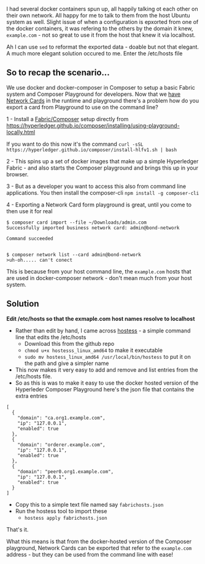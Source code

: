 
I had several docker containers spun up, all happily talking ot each other on their own network. All happy for me to talk to them from the host Ubuntu system as well.  Slight issue of when a configuration is epxorted from one of the docker containers, it was refering to the others by the domain it knew, `example.com` - not so great to use it from the host that knew it via localhost. 

Ah I can use `sed` to reformat the exported data - doable but not that elegant. A much more elegant solution occured to me. Enter the /etc/hosts file

## So to recap the scenario...

We use docker and docker-composer in Composer to setup a basic Fabric system and Composer Playground for developers. Now that we [have Network Cards](https://github.com/hyperledger/composer/releases/tag/v0.15.0) in the runtime and playground there's a problem how do you export a card from Playground to use on the command line? 

1 - Install a [Fabric/Composer](https://hyperledger.github.io/composer/index.html) setup directly from https://hyperledger.github.io/composer/installing/using-playground-locally.html

If you want to do this now it's the command `curl -sSL https://hyperledger.github.io/composer/install-hlfv1.sh | bash`

2 - This spins up a set of docker images that make up a simple Hyperledger Fabric - and also starts the Composer playground and brings this up in your browser.

3 - But as a developer you want to access this also from command line applications. You then install the composer-cli
`npm install -g composer-cli`

4 - Exporting a Network Card form playground is great, until you come to then use it for real
```
$ composer card import --file ~/Downloads/admin.com
Successfully imported business network card: admin@bond-network

Command succeeded


$ composer network list --card admin@bond-network
>uh-oh..... can't conect 
```
This is because from your host command line, the `example.com` hosts that are used in docker-composer network - don't mean much from your host system. 

## Solution

**Edit /etc/hosts so that the exmaple.com host names resolve to localhost**

- Rather than edit by hand, I came across [hostess](https://github.com/cbednarski/hostess) - a simple command line that edits the /etc/hosts
  - Download this from the github repo
  - `chmod u+x hostesss_linux_amd64` to make it executable
  - `sudo mv hostess_linux_amd64 /usr/local/bin/hostess`  to put it on the path and give a simpler name
- This now makes it very easy to add and remove and list entries from the /etc/hosts file.
- So as this is was to make it easy to use the docker hosted version of the Hyperleder Composer Playground here's the json file that contains the extra entries

```
[
  {
    "domain": "ca.org1.example.com",
    "ip": "127.0.0.1",
    "enabled": true
  },
  {
    "domain": "orderer.example.com",
    "ip": "127.0.0.1",
    "enabled": true
  },
  {
    "domain": "peer0.org1.example.com",
    "ip": "127.0.0.1",
    "enabled": true
  }
]

```
- Copy this to a simple text file named say `fabrichosts.json`
- Run the hostess tool to import these
  - `hostess apply fabrichosts.json`

That's it. 

What this means is that from the docker-hosted version of the Composer playground, Network Cards can be exported that refer to the `example.com` address - but they can be used from the command line with ease!
